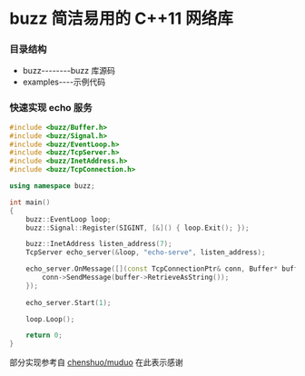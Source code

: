 # buzz 简洁易用的 C++11 网络库

### 目录结构
 * buzz--------buzz 库源码
 * examples----示例代码
 
### 快速实现 echo 服务
```C++
#include <buzz/Buffer.h>
#include <buzz/Signal.h>
#include <buzz/EventLoop.h>
#include <buzz/TcpServer.h>
#include <buzz/InetAddress.h>
#include <buzz/TcpConnection.h>

using namespace buzz;

int main()
{
    buzz::EventLoop loop;
    buzz::Signal::Register(SIGINT, [&]() { loop.Exit(); });

    buzz::InetAddress listen_address(7);
    TcpServer echo_server(&loop, "echo-serve", listen_address);

    echo_server.OnMessage([](const TcpConnectionPtr& conn, Buffer* buffer, Timestamp time){
        conn->SendMessage(buffer->RetrieveAsString());
    });
    
    echo_server.Start(1);

    loop.Loop();

    return 0;
}
```

部分实现参考自 [chenshuo/muduo](https://github.com/chenshuo/muduo) 在此表示感谢